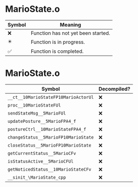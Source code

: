# MarioState.o
| Symbol | Meaning 
| ------------- | ------------- 
| :x: | Function has not yet been started. 
| :eight_pointed_black_star: | Function is in progress. 
| :white_check_mark: | Function is completed. 


# MarioState.o
| Symbol | Decompiled? |
| ------------- | ------------- |
| `__ct__10MarioStateFP10MarioActorUl` | :x: |
| `proc__10MarioStateFUl` | :x: |
| `sendStateMsg__5MarioFUl` | :x: |
| `updatePosture__5MarioFPA4_f` | :x: |
| `postureCtrl__10MarioStateFPA4_f` | :x: |
| `changeStatus__5MarioFP10MarioState` | :x: |
| `closeStatus__5MarioFP10MarioState` | :x: |
| `getCurrentStatus__5MarioCFv` | :x: |
| `isStatusActive__5MarioCFUl` | :x: |
| `getNoticedStatus__10MarioStateCFv` | :x: |
| `__sinit_\MarioState_cpp` | :x: |
